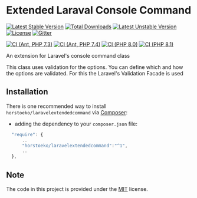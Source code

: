 # Extended Laraval Console Command

[![Latest Stable Version](https://poser.pugx.org/horstoeko/laravelextendedcommand/v/stable.png)](https://packagist.org/packages/horstoeko/laravelextendedcommand) [![Total Downloads](https://poser.pugx.org/horstoeko/laravelextendedcommand/downloads.png)](https://packagist.org/packages/horstoeko/laravelextendedcommand) [![Latest Unstable Version](https://poser.pugx.org/horstoeko/laravelextendedcommand/v/unstable.png)](https://packagist.org/packages/horstoeko/laravelextendedcommand) [![License](https://poser.pugx.org/horstoeko/laravelextendedcommand/license.png)](https://packagist.org/packages/horstoeko/laravelextendedcommand) [![Gitter](https://badges.gitter.im/Join%20Chat.svg)](https://gitter.im/horstoeko/laravelextendedcommand)

[![CI (Ant, PHP 7.3)](https://github.com/horstoeko/laravelextendedcommand/actions/workflows/build.php73.ant.yml/badge.svg)](https://github.com/horstoeko/laravelextendedcommand/actions/workflows/build.php73.ant.yml) [![CI (Ant, PHP 7.4)](https://github.com/horstoeko/laravelextendedcommand/actions/workflows/build.php74.ant.yml/badge.svg)](https://github.com/horstoeko/laravelextendedcommand/actions/workflows/build.php74.ant.yml) [![CI (PHP 8.0)](https://github.com/horstoeko/laravelextendedcommand/actions/workflows/build.php80.ant.yml/badge.svg)](https://github.com/horstoeko/laravelextendedcommand/actions/workflows/build.php80.ant.yml) [![CI (PHP 8.1)](https://github.com/horstoeko/laravelextendedcommand/actions/workflows/build.php81.ant.yml/badge.svg)](https://github.com/horstoeko/laravelextendedcommand/actions/workflows/build.php81.ant.yml)

An extension for Laravel's console command class

This class uses validation for the options. You can define which and how the options are validated. For this
the Laravel's Validation Facade is used

## Installation

There is one recommended way to install `horstoeko/laravelextendedcommand` via [Composer](https://getcomposer.org/):

* adding the dependency to your ``composer.json`` file:

```js
  "require": {
      ..
      "horstoeko/laravelextendedcommand":"^1",
      ..
  },
```

## Note

The code in this project is provided under the [MIT](https://opensource.org/licenses/MIT) license.
